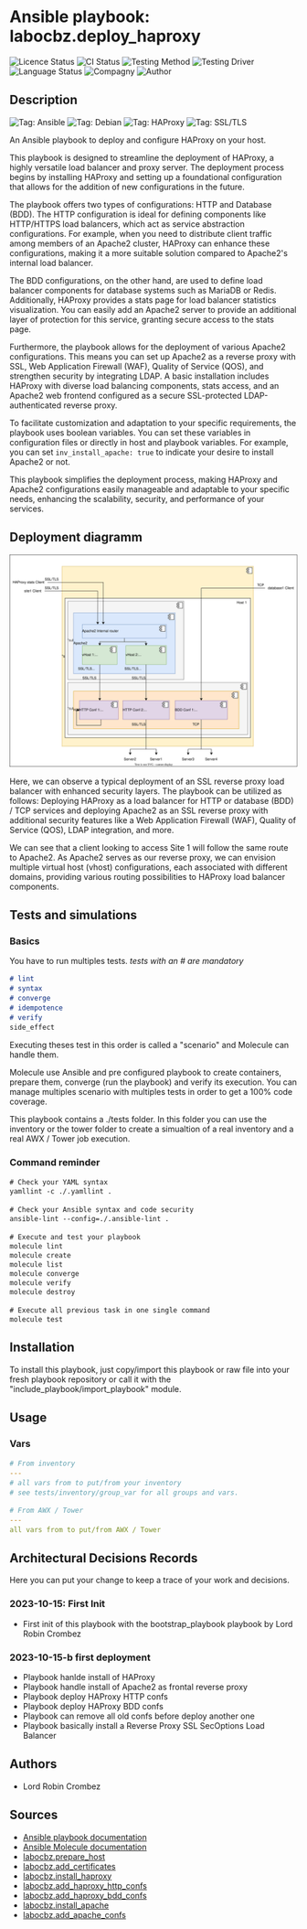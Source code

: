# Ansible playbook: labocbz.deploy_haproxy

![Licence Status](https://img.shields.io/badge/licence-MIT-brightgreen)
![CI Status](https://img.shields.io/badge/CI-success-brightgreen)
![Testing Method](https://img.shields.io/badge/Testing%20Method-Ansible%20Molecule-blueviolet)
![Testing Driver](https://img.shields.io/badge/Testing%20Driver-docker-blueviolet)
![Language Status](https://img.shields.io/badge/language-Ansible-red)
![Compagny](https://img.shields.io/badge/Compagny-Labo--CBZ-blue)
![Author](https://img.shields.io/badge/Author-Lord%20Robin%20Crombez-blue)

## Description

![Tag: Ansible](https://img.shields.io/badge/Tech-Ansible-orange)
![Tag: Debian](https://img.shields.io/badge/Tech-Debian-orange)
![Tag: HAProxy](https://img.shields.io/badge/Tech-HAProxy-orange)
![Tag: SSL/TLS](https://img.shields.io/badge/Tech-SSL%2FTLS-orange)

An Ansible playbook to deploy and configure HAProxy on your host.

This playbook is designed to streamline the deployment of HAProxy, a highly versatile load balancer and proxy server. The deployment process begins by installing HAProxy and setting up a foundational configuration that allows for the addition of new configurations in the future.

The playbook offers two types of configurations: HTTP and Database (BDD). The HTTP configuration is ideal for defining components like HTTP/HTTPS load balancers, which act as service abstraction configurations. For example, when you need to distribute client traffic among members of an Apache2 cluster, HAProxy can enhance these configurations, making it a more suitable solution compared to Apache2's internal load balancer.

The BDD configurations, on the other hand, are used to define load balancer components for database systems such as MariaDB or Redis. Additionally, HAProxy provides a stats page for load balancer statistics visualization. You can easily add an Apache2 server to provide an additional layer of protection for this service, granting secure access to the stats page.

Furthermore, the playbook allows for the deployment of various Apache2 configurations. This means you can set up Apache2 as a reverse proxy with SSL, Web Application Firewall (WAF), Quality of Service (QOS), and strengthen security by integrating LDAP. A basic installation includes HAProxy with diverse load balancing components, stats access, and an Apache2 web frontend configured as a secure SSL-protected LDAP-authenticated reverse proxy.

To facilitate customization and adaptation to your specific requirements, the playbook uses boolean variables. You can set these variables in configuration files or directly in host and playbook variables. For example, you can set `inv_install_apache: true` to indicate your desire to install Apache2 or not.

This playbook simplifies the deployment process, making HAProxy and Apache2 configurations easily manageable and adaptable to your specific needs, enhancing the scalability, security, and performance of your services.

## Deployment diagramm

![](./assets/Ansible-Playbook-Labocbz-Deploy-Haproxy.drawio.svg)

Here, we can observe a typical deployment of an SSL reverse proxy load balancer with enhanced security layers. The playbook can be utilized as follows: Deploying HAProxy as a load balancer for HTTP or database (BDD) / TCP services and deploying Apache2 as an SSL reverse proxy with additional security features like a Web Application Firewall (WAF), Quality of Service (QOS), LDAP integration, and more.

We can see that a client looking to access Site 1 will follow the same route to Apache2. As Apache2 serves as our reverse proxy, we can envision multiple virtual host (vhost) configurations, each associated with different domains, providing various routing possibilities to HAProxy load balancer components.

## Tests and simulations

### Basics

You have to run multiples tests. *tests with an # are mandatory*

```MARKDOWN
# lint
# syntax
# converge
# idempotence
# verify
side_effect
```

Executing theses test in this order is called a "scenario" and Molecule can handle them.

Molecule use Ansible and pre configured playbook to create containers, prepare them, converge (run the playbook) and verify its execution.
You can manage multiples scenario with multiples tests in order to get a 100% code coverage.

This playbook contains a ./tests folder. In this folder you can use the inventory or the tower folder to create a simualtion of a real inventory and a real AWX / Tower job execution.

### Command reminder

```SHELL
# Check your YAML syntax
yamllint -c ./.yamllint .

# Check your Ansible syntax and code security
ansible-lint --config=./.ansible-lint .

# Execute and test your playbook
molecule lint
molecule create
molecule list
molecule converge
molecule verify
molecule destroy

# Execute all previous task in one single command
molecule test
```

## Installation

To install this playbook, just copy/import this playbook or raw file into your fresh playbook repository or call it with the "include_playbook/import_playbook" module.

## Usage

### Vars

```YAML
# From inventory
---
# all vars from to put/from your inventory
# see tests/inventory/group_var for all groups and vars.
```

```YAML
# From AWX / Tower
---
all vars from to put/from AWX / Tower
```

## Architectural Decisions Records

Here you can put your change to keep a trace of your work and decisions.

### 2023-10-15: First Init

* First init of this playbook with the bootstrap_playbook playbook by Lord Robin Crombez

### 2023-10-15-b first deployment

* Playbook hanlde install of HAProxy
* Playbook handle install of Apache2 as frontal reverse proxy
* Playbook deploy HAProxy HTTP confs
* Playbook deploy HAProxy BDD confs
* Playbook can remove all old confs before deploy another one
* Playbook basically install a Reverse Proxy SSL SecOptions Load Balancer

## Authors

* Lord Robin Crombez

## Sources

* [Ansible playbook documentation](https://docs.ansible.com/ansible/latest/playbook_guide/playbooks_reuse_playbooks.html)
* [Ansible Molecule documentation](https://molecule.readthedocs.io/)
* [labocbz.prepare_host](https://github.com/CBZ-D-velop/Ansible-Role-Labocbz-Prepare-Host.git)
* [labocbz.add_certificates](https://github.com/CBZ-D-velop/Ansible-Role-Labocbz-Add-Certificates.git)
* [labocbz.install_haproxy](https://github.com/CBZ-D-velop/Ansible-Role-Labocbz-Install-Haproxy.git)
* [labocbz.add_haproxy_http_confs](https://github.com/CBZ-D-velop/Ansible-Role-Labocbz-Add-Haproxy-HTTP-Confs.git)
* [labocbz.add_haproxy_bdd_confs](https://github.com/CBZ-D-velop/Ansible-Role-Labocbz-Add-Haproxy-BDD-Confs.git)
* [labocbz.install_apache](https://github.com/CBZ-D-velop/Ansible-Role-Labocbz-Install-Apache.git)
* [labocbz.add_apache_confs](https://github.com/CBZ-D-velop/Ansible-Role-Labocbz-Add-Apache-Confs.git)